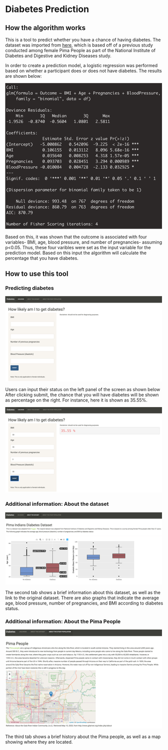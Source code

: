 # Diabetes Prediction

## How the algorithm works

This is a tool to predict whether you have a chance of having diabetes. The dataset was imported from [here](https://www.kaggle.com/uciml/pima-indians-diabetes-database), which is based off of a previous study conducted among female Pima People as part of the National Institute of Diabetes and Digestive and Kidney Diseases study. 

In order to create a prediction model, a logistic regression was performed based on whether a participant does or does not have diabetes. The results are shown below:

<img src="https://github.com/curikim123/Diabetes_Prediction/blob/master/images/Logistic%20Regression.png" width="500">

Based on this, it was shown that the outcome is associated with four variables- BMI, age, blood pressure, and number of pregnancies- assuming p<0.05. Thus, these four varibles were set as the input variable for the prediction model. Based on this input the algorithm will calculate the percentage that you have diabetes.

## How to use this tool

### Predicting diabetes

<img src="https://github.com/curikim123/Diabetes_Prediction/blob/master/images/Main%20screen.png" width="500">

Users can input their status on the left panel of the screen as shown below After clicking submit, the chance that you will have diabetes will be shown as percentage on the right. For instance, here it is shown as 35.55%.  

<img src="https://github.com/curikim123/Diabetes_Prediction/blob/master/images/Prediction.png" width="500">

### Additional information: About the dataset 

<img src="https://github.com/curikim123/Diabetes_Prediction/blob/master/images/Second%20tab.png" width="500">

The second tab shows a brief information about this dataset, as well as the link to the original dataset. There are also graphs that indicate the average age, blood pressure, number of pregnancies, and BMI according to diabetes status. 

### Additional information: About the Pima People 

<img src="https://github.com/curikim123/Diabetes_Prediction/blob/master/images/Third%20tab.png" width="500">

The third tab shows a brief history about the Pima people, as well as a map showing where they are located. 


